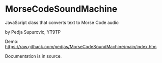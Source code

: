 # MorseCodeSoundMachine
JavaScript class that converts text to Morse Code audio

by Pedja Supurovic, YT9TP

Demo: https://raw.githack.com/pedjas/MorseCodeSoundMachine/main/index.htm

Documentation is in source.
